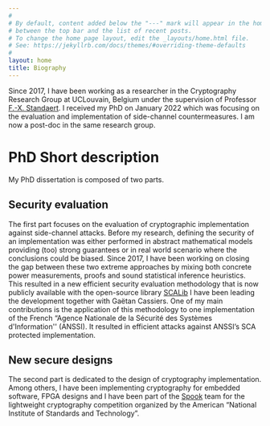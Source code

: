```yaml
---
#
# By default, content added below the "---" mark will appear in the home page
# between the top bar and the list of recent posts.
# To change the home page layout, edit the _layouts/home.html file.
# See: https://jekyllrb.com/docs/themes/#overriding-theme-defaults
#
layout: home
title: Biography
---
```



Since 2017, I have been working as a researcher in the Cryptography
Research Group at UCLouvain, Belgium under the supervision of Professor [F.-X.
Standaert](https://perso.uclouvain.be/fstandae/). I received my PhD on January
2022 which was focusing on the evaluation and implementation of side-channel
countermeasures. I am now a post-doc in the same research group. 

# PhD Short description

My PhD dissertation is composed of two parts.

## Security evaluation

The first part focuses on the evaluation of cryptographic implementation
against side-channel attacks. Before my research, defining the security of an
implementation was either performed in abstract mathematical models providing
(too) strong guarantees or in real world scenario where the conclusions could
be biased. Since 2017, I have been working on closing the gap between these two
extreme approaches by mixing both concrete power measurements, proofs and sound
statistical inference heuristics. This resulted in a new efficient security
evaluation methodology that is now publicly available with the open-source
library [SCALib](https://github.com/simple-crypto/SCALib) I have been leading
the development together with Gaëtan Cassiers.  One of my main contributions is
the application of this methodology to one implementation of the French
“Agence Nationale de la Sécurité des Systèmes d'Information'' (ANSSI).  It
resulted in  efficient attacks against ANSSI’s SCA protected implementation.

## New secure designs
The second part is dedicated to the design of cryptography implementation.
Among others, I have been implementing cryptography for embedded software, FPGA
designs and I have been part of the [Spook](https://www.spook.dev/) team for
the lightweight cryptography competition organized by the American “National
Institute of Standards and Technology”.
